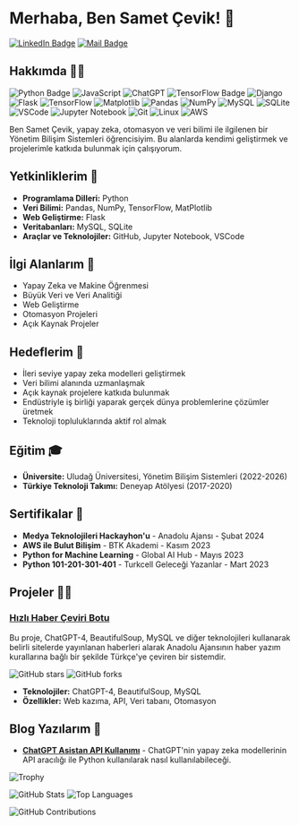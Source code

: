 # Merhaba, Ben Samet Çevik! 👋

[![LinkedIn Badge](https://img.shields.io/badge/-LinkedIn-blue?style=flat&logo=Linkedin&logoColor=white)](https://www.linkedin.com/in/sametcevik1/)
[![Mail Badge](https://img.shields.io/badge/-Email-c14438?style=flat&logo=Gmail&logoColor=white)](mailto:ceviksamet01@gmail.com)


## Hakkımda 🧑‍💻
![Python Badge](https://img.shields.io/badge/-Python-3776AB?style=flat&logo=python&logoColor=white)
![JavaScript](https://img.shields.io/badge/-JavaScript-F7DF1E?style=flat&logo=javascript&logoColor=black)
![ChatGPT](https://img.shields.io/badge/-ChatGPT-412991?style=flat&logo=openai&logoColor=white)
![TensorFlow Badge](https://img.shields.io/badge/-TensorFlow-FF6F00?style=flat&logo=tensorflow&logoColor=white)
![Django](https://img.shields.io/badge/-Django-092E20?style=flat&logo=django&logoColor=white)
![Flask](https://img.shields.io/badge/-Flask-000000?style=flat&logo=flask&logoColor=white)
![TensorFlow](https://img.shields.io/badge/-TensorFlow-FF6F00?style=flat&logo=tensorflow&logoColor=white)
![Matplotlib](https://img.shields.io/badge/-Matplotlib-11557C?style=flat&logo=Matplotlib&logoColor=white)
![Pandas](https://img.shields.io/badge/-Pandas-150458?style=flat&logo=pandas&logoColor=white)
![NumPy](https://img.shields.io/badge/-NumPy-013243?style=flat&logo=numpy&logoColor=white)
![MySQL](https://img.shields.io/badge/-MySQL-4479A1?style=flat&logo=mysql&logoColor=white)
![SQLite](https://img.shields.io/badge/-SQLite-003B57?style=flat&logo=sqlite&logoColor=white)
![VSCode](https://img.shields.io/badge/-VS%20Code-007ACC?style=flat&logo=visual-studio-code&logoColor=white)
![Jupyter Notebook](https://img.shields.io/badge/-Jupyter%20Notebook-F37626?style=flat&logo=jupyter&logoColor=white)
![Git](https://img.shields.io/badge/-Git-F05032?style=flat&logo=git&logoColor=white)
![Linux](https://img.shields.io/badge/-Linux-FCC624?style=flat&logo=linux&logoColor=black)
![AWS](https://img.shields.io/badge/-AWS-232F3E?style=flat&logo=amazon-aws&logoColor=white)


Ben Samet Çevik, yapay zeka, otomasyon ve veri bilimi ile ilgilenen bir Yönetim Bilişim Sistemleri öğrencisiyim. Bu alanlarda kendimi geliştirmek ve projelerimle katkıda bulunmak için çalışıyorum.

## Yetkinliklerim 🚀

- **Programlama Dilleri:** Python
- **Veri Bilimi:** Pandas, NumPy, TensorFlow, MatPlotlib
- **Web Geliştirme:** Flask
- **Veritabanları:** MySQL, SQLite
- **Araçlar ve Teknolojiler:** GitHub, Jupyter Notebook, VSCode

## İlgi Alanlarım 🌱

- Yapay Zeka ve Makine Öğrenmesi
- Büyük Veri ve Veri Analitiği
- Web Geliştirme
- Otomasyon Projeleri
- Açık Kaynak Projeler

## Hedeflerim 🎯

- İleri seviye yapay zeka modelleri geliştirmek
- Veri bilimi alanında uzmanlaşmak
- Açık kaynak projelere katkıda bulunmak
- Endüstriyle iş birliği yaparak gerçek dünya problemlerine çözümler üretmek
- Teknoloji topluluklarında aktif rol almak

## Eğitim 🎓

- **Üniversite:** Uludağ Üniversitesi, Yönetim Bilişim Sistemleri (2022-2026)
- **Türkiye Teknoloji Takımı:** Deneyap Atölyesi (2017-2020)

## Sertifikalar 📜

- **Medya Teknolojileri Hackayhon'u** - Anadolu Ajansı - Şubat 2024
- **AWS ile Bulut Bilişim** - BTK Akademi - Kasım 2023
- **Python for Machine Learning** - Global AI Hub - Mayıs 2023
- **Python 101-201-301-401** - Turkcell Geleceği Yazanlar - Mart 2023

## Projeler 👨‍💻

### [Hızlı Haber Çeviri Botu](https://github.com/zsamet/haber-repo)
Bu proje, ChatGPT-4, BeautifulSoup, MySQL ve diğer teknolojileri kullanarak belirli sitelerde yayınlanan haberleri alarak Anadolu Ajansının haber yazım kurallarına bağlı bir şekilde Türkçe'ye çeviren bir sistemdir. 

![GitHub stars](https://img.shields.io/github/stars/zsamet/haber-repo?style=social)
![GitHub forks](https://img.shields.io/github/forks/zsamet/haber-repo?style=social)

- **Teknolojiler:** ChatGPT-4, BeautifulSoup, MySQL
- **Özellikler:** Web kazıma, API, Veri tabanı, Otomasyon

## Blog Yazılarım 📝

- **[ChatGPT Asistan API Kullanımı](https://medium.com/@zsamet/chatgpt-asistan-api-kullanımı-2e93e6898a11)** - ChatGPT'nin yapay zeka modellerinin API aracılığı ile Python kullanılarak nasıl kullanılabileceği.




![Trophy](https://github-profile-trophy.vercel.app/?username=zsamet&theme=darkhub)

![GitHub Stats](https://github-readme-stats.vercel.app/api?username=zsamet&show_icons=true&theme=radical)
![Top Languages](https://github-readme-stats.vercel.app/api/top-langs/?username=zsamet&layout=compact&theme=radical)



![GitHub Contributions](https://github-readme-streak-stats.herokuapp.com/?user=zsamet&theme=dark)


